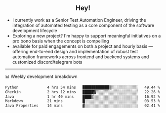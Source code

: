 <h2 align="center">Hey!</h2>

- I currently work as a Senior Test Automation Engineer, driving the integration of automated testing as a core component of the software development lifecycle
- Exploring a new project? I'm happy to support meaningful initiatives on a pro bono basis when the concept is compelling
-  available for paid engagements on both a project and hourly basis — offering end-to-end design and implementation of robust test automation frameworks across frontend and backend systems and customized discord/telegram bots
  
  -------
  
📊 Weekly development breakdown

<!--START_SECTION:waka-->

```txt
Python             4 hrs 54 mins   ████████████▒░░░░░░░░░░░░   49.44 %
Gherkin            2 hrs 12 mins   █████▓░░░░░░░░░░░░░░░░░░░   22.26 %
Java               1 hr 40 mins    ████▒░░░░░░░░░░░░░░░░░░░░   16.92 %
Markdown           21 mins         █░░░░░░░░░░░░░░░░░░░░░░░░   03.53 %
Java Properties    14 mins         ▓░░░░░░░░░░░░░░░░░░░░░░░░   02.41 %
```

<!--END_SECTION:waka-->
